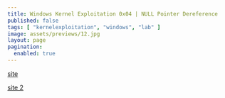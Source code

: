 ```yaml
---
title: Windows Kernel Exploitation 0x04 | NULL Pointer Dereference
published: false
tags: [ "kernelexploitation", "windows", "lab" ]
image: assets/previews/12.jpg
layout: page
pagination: 
  enabled: true
---
```


[site](https://rootkits.xyz/blog/2018/01/kernel-null-pointer-dereference/)

[site 2](https://h0mbre.github.io/HEVD_NULLPointerDereference_32bit/#)
